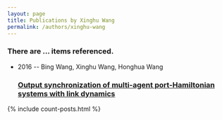 ```yaml
---
layout: page
title: Publications by Xinghu Wang
permalink: /authors/xinghu-wang
---
```


<h3 id="number-posts">There are ... items referenced.</h3>
<ul class="post-list">
<li><span class='post-meta'>2016 -- Bing Wang, Xinghu Wang, Honghua Wang</span><h3><a class='post-link' href="{{ site.baseurl }}/output-synchronization-of-multi-agent-port-hamiltonian-systems-with-link-dynamics">Output synchronization of multi-agent port-Hamiltonian systems with link dynamics</a></h3></li>

</ul>
{% include count-posts.html %}
